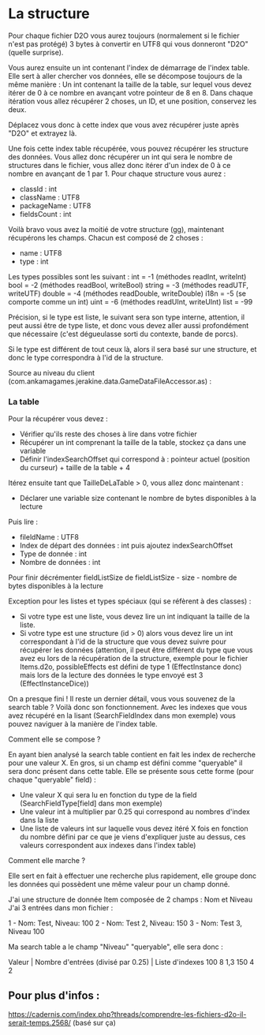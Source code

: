 # La structure

Pour chaque fichier D2O vous aurez toujours (normalement si le fichier n'est pas protégé) 3 bytes à convertir en UTF8 qui vous donneront "D2O" (quelle surprise).

Vous aurez ensuite un int contenant l'index de démarrage de l'index table. Elle sert à aller chercher vos données, elle se décompose toujours de la même manière :
Un int contenant la taille de la table, sur lequel vous devez itérer de 0 à ce nombre en avançant votre pointeur de 8 en 8. Dans chaque itération vous allez récupérer 2 choses, un ID, et une position, conservez les deux.

Déplacez vous donc à cette index que vous avez récupérer juste après "D2O" et extrayez là.

Une fois cette index table récupérée, vous pouvez récupérer les structure des données.
Vous allez donc récupérer un int qui sera le nombre de structures dans le fichier, vous allez donc itérer d'un index de 0 à ce nombre en avançant de 1 par 1.
Pour chaque structure vous aurez :
- classId : int
- className : UTF8
- packageName : UTF8
- fieldsCount : int

Voilà bravo vous avez la moitié de votre structure (gg), maintenant récupérons les champs. Chacun est composé de 2 choses :
- name : UTF8
- type : int

Les types possibles sont les suivant :
int = -1 (méthodes readInt, writeInt)
bool = -2 (méthodes readBool, writeBool)
string = -3 (méthodes readUTF, writeUTF)
double = -4 (méthodes readDouble, writeDouble)
i18n = -5 (se comporte comme un int)
uint = -6 (méthodes readUInt, writeUInt)
list = -99

Précision, si le type est liste, le suivant sera son type interne, attention, il peut aussi être de type liste, et donc vous devez aller aussi profondément que nécessaire (c'est dégueulasse sorti du contexte, bande de porcs).

Si le type est différent de tout ceux là, alors il sera basé sur une structure, et donc le type correspondra à l'id de la structure.

Source au niveau du client (com.ankamagames.jerakine.data.GameDataFileAccessor.as) :

### La table 

Pour la récupérer vous devez :
- Vérifier qu'ils reste des choses à lire dans votre fichier
- Récupérer un int comprenant la taille de la table, stockez ça dans une variable
- Définir l'indexSearchOffset qui correspond à : pointeur actuel (position du curseur) + taille de la table + 4

Itérez ensuite tant que TailleDeLaTable > 0, vous allez donc maintenant :
- Déclarer une variable size contenant le nombre de bytes disponibles à la lecture

Puis lire :
- fileldName : UTF8
- Index de départ des données : int puis ajoutez indexSearchOffset
- Type de donnée : int
- Nombre de données : int

Pour finir décrémenter fieldListSize de fieldListSize - size - nombre de bytes disponibles à la lecture


Exception pour les listes et types spéciaux (qui se réfèrent à des classes) :
- Si votre type est une liste, vous devez lire un int indiquant la taille de la liste.
- Si votre type est une structure (id > 0) alors vous devez lire un int correspondant à l'id de la structure que vous devez suivre pour récupérer les données (attention, il peut être différent du type que vous avez eu lors de la récupération de la structure, exemple pour le fichier Items.d2o, possibleEffects est défini de type 1 (EffectInstance donc) mais lors de la lecture des données le type envoyé est 3 (EffectInstanceDice))

On a presque fini ! Il reste un dernier détail, vous vous souvenez de la search table ? Voilà donc son fonctionnement.
Avec les indexes que vous avez récupéré en la lisant (SearchFieldIndex dans mon exemple) vous pouvez naviguer à la manière de l'index table.

Comment elle se compose ?

En ayant bien analysé la search table contient en fait les index de recherche pour une valeur X. En gros, si un champ est défini comme "queryable" il sera donc présent dans cette table.
Elle se présente sous cette forme (pour chaque "queryable" field) :
- Une valeur X qui sera lu en fonction du type de la field (SearchFieldType[field] dans mon exemple)
- Une valeur int à multiplier par 0.25 qui correspond au nombres d'index dans la liste
- Une liste de valeurs int sur laquelle vous devez itéré X fois en fonction du nombre défini par ce que je viens d'expliquer juste au dessus, ces valeurs correspondent aux indexes dans l'index table)

Comment elle marche ?

Elle sert en fait à effectuer une recherche plus rapidement, elle groupe donc les données qui possèdent une même valeur pour un champ donné.


J'ai une structure de donnée Item composée de 2 champs : Nom et Niveau
J'ai 3 entrées dans mon fichier :

1 - Nom: Test, Niveau: 100
2 - Nom: Test 2, Niveau: 150
3 - Nom: Test 3, Niveau 100

Ma search table a le champ "Niveau" "queryable", elle sera donc :

Valeur | Nombre d'entrées (divisé par 0.25) | Liste d'indexes
100 8 1,3
150 4 2


## Pour plus d'infos : 

https://cadernis.com/index.php?threads/comprendre-les-fichiers-d2o-il-serait-temps.2568/ (basé sur ça)
